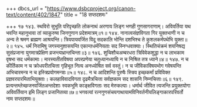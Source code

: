 +++
dbcs_url = "https://www.dsbcproject.org/canon-text/content/402/1847"
title = "18 सप्तदशमः"

+++
१७
१४३. स्थविरो सुभूति परिपृच्छति लोकनाथं 
अरणाय लिङ्ग भणही गुणसागराणाम्। 
अविवर्तिया यथ भवन्ति महानुभावा 
तां व्याकुरुष्व जिनगुणान प्रदेशमात्रम्॥१॥
१४४. नानात्वसंज्ञविगता गिर युक्तभाणी 
न च अन्य ते श्रमण ब्राह्मण आश्रयन्ति। 
त्रियपायवर्जित विदू सदकालि भोन्ति 
दशभिश्च ते कुशलकर्मपथेभि युक्ता॥२॥
१४५. धर्मं निरामिषु जगस्यनुशासयन्ति 
एकान्तधर्मनियताः सद स्निग्धवाक्याः। 
स्थितिचंक्रमं शयनिषद्य सुसंप्रजाना 
युगमात्रप्रेक्षिण व्रजन्त्यभ्रान्तचिन्ता॥३॥
१४६. शुचिशौच‍अम्बरधरा त्रिविवेकशुद्धा
न च लाभकाम वृषभा सद धर्मकामाः। 
मारस्यतीतविषया अपरप्रणेया 
चतुध्यानध्यायि न च निश्रित तत्र ध्याने॥४॥
१४७. न च कीर्तिकाम न च क्रोधपरीतचित्ता 
गृहिभूत नित्य अनध्योषित सर्व वस्तुं। 
न च जीविकाविषयभोग गवेषयन्ति 
अभिचारमन्त्र न च इस्त्रिप्रयोगमन्त्राः॥५॥
१४८. न च आदिशन्ति पुरुषैः स्त्रिय इच्छकर्मां 
प्रविविक्त प्रज्ञवरपारमिताभियुक्ताः।
कलहाविवादविगता दृढमैत्रचित्ता 
सर्वज्ञकाम सद शासनि निम्नचित्ताः॥६॥
१४९. प्रत्यन्तम्लेच्छजनवर्जित‍अन्तदेशाः
स्वकभूमि काङ्क्षविगताः सद मेरुकल्पाः। 
धर्मार्थ जीवित त्यजन्ति प्रयुक्तयोगा 
अविवर्तियान इमि लिङ्ग प्रजानितव्या॥७॥
भगवत्यां रत्नगुणसंचयगाथायामविनिवर्तनीयलिङ्गाकारपरिवर्तो नाम सप्तदशमः॥
